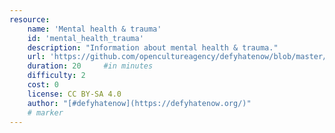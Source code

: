 ```yaml
---
resource:
    name: 'Mental health & trauma'
    id: 'mental_health_trauma'    
    description: "Information about mental health & trauma."
    url: 'https://github.com/opencultureagency/defyhatenow/blob/master/CAMEROON/SocialMedia-FieldGuide/mental%20healt%20trauma.pdf'
    duration: 20     #in minutes
    difficulty: 2
    cost: 0      
    license: CC BY-SA 4.0
    author: "[#defyhatenow](https://defyhatenow.org/)"
    # marker
---
```

